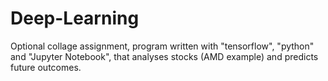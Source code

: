 # Deep-Learning
Optional collage assignment, program written with "tensorflow", "python" and "Jupyter Notebook", that analyses stocks (AMD example) and predicts future outcomes.
